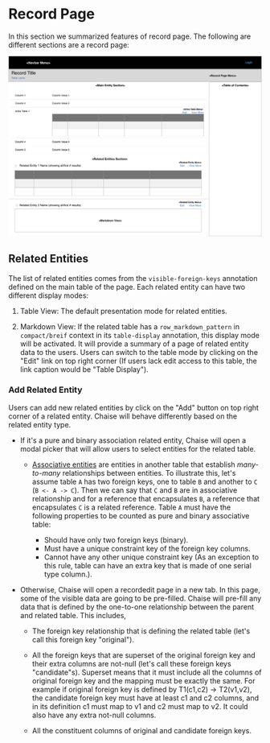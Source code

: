 # Record Page

In this section we summarized features of record page. The following are different sections are a record page:

![record-page](../resources/record.png)


## Related Entities

The list of related entities comes from the `visible-foreign-keys` annotation defined on the main table of the page. Each related entity can have two different display modes:

1. Table View: The default presentation mode for related entities.

2. Markdown View: If the related table has a `row_markdown_pattern` in `compact/breif` context in its `table-display` annotation, this display mode will be activated. It will provide a summary of a page of related entity data to the users. Users can switch to the table mode by clicking on the "Edit" link on top right corner (If users lack edit access to this table, the link caption would be "Table Display").


### Add Related Entity

Users can add new related entities by click on the "Add" button on top right corner of a related entity. Chaise will behave differently based on the related entity type.

- If it's a pure and binary association related entity, Chaise will open a modal picker that will allow users to select entities for the related table.
  - [Associative entities](https://en.wikipedia.org/wiki/Associative_entity) are entities in another table that establish _many-to-many_ relationships between entities. To illustrate this, let's assume table `A` has two foreign keys, one to table `B` and another to `C` (`B <- A -> C`). Then we can say that `C` and `B` are in associative relationship and for a reference that encapsulates `B`, a reference that encapsulates `C` is a related reference. Table `A` must have the following properties to be counted as pure and binary associative table:

    - Should have only two foreign keys (binary).
    - Must have a unique constraint key of the foreign key columns.
    - Cannot have any other unique constraint key (As an exception to this rule, table can have an extra key that is made of one serial type column.).

- Otherwise, Chaise will open a recordedit page in a new tab. In this page, some of the visible data are going to be pre-filled. Chaise will pre-fill any data that is defined by the one-to-one relationship between the parent and related table. This includes,
  - The foreign key relationship that is defining the related table (let's call this foreign key "original").

  - All the foreign keys that are superset of the original foreign key and their extra columns are not-null (let's call these foreign keys "candidate"s). Superset means that it must include all the columns of original foreign key and the mapping must be exactly the same. For example if original foreign key is defined by T1(c1,c2) -> T2(v1,v2), the candidate foreign key must have at least c1 and c2 columns, and in its definition c1 must map to v1 and c2 must map to v2. It could also have any extra not-null columns.

  - All the constituent columns of original and candidate foreign keys.
